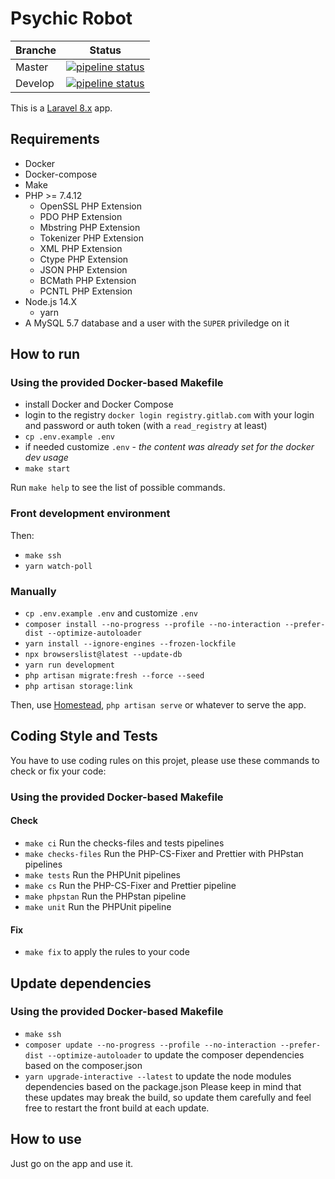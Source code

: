 # Psychic Robot

| Branche | Status |
| ------- | ------ |
| Master | [![pipeline status](https://gitlab.com/Stanislas-Poisson/leeloo/badges/master/pipeline.svg)](https://gitlab.com/Stanislas-Poisson/leeloo/commits/master) |
| Develop | [![pipeline status](https://gitlab.com/Stanislas-Poisson/leeloo/badges/develop/pipeline.svg)](https://gitlab.com/Stanislas-Poisson/leeloo/commits/develop) |

This is a [Laravel 8.x](https://laravel.com/docs/8.x) app.

## Requirements

- Docker
- Docker-compose
- Make
- PHP >= 7.4.12
  - OpenSSL PHP Extension
  - PDO PHP Extension
  - Mbstring PHP Extension
  - Tokenizer PHP Extension
  - XML PHP Extension
  - Ctype PHP Extension
  - JSON PHP Extension
  - BCMath PHP Extension
  - PCNTL PHP Extension
- Node.js 14.X
  - yarn
- A MySQL 5.7 database and a user with the `SUPER` priviledge on it

## How to run

### Using the provided Docker-based Makefile

- install Docker and Docker Compose
- login to the registry `docker login registry.gitlab.com` with your login and password or auth token (with a `read_registry` at least)
- `cp .env.example .env`
- if needed customize `.env`  - _the content was already set for the docker dev usage_
- `make start`

Run `make help` to see the list of possible commands.

### Front development environment

Then:
- `make ssh`
- `yarn watch-poll`

### Manually

- `cp .env.example .env` and customize `.env`
- `composer install --no-progress --profile --no-interaction --prefer-dist --optimize-autoloader`
- `yarn install --ignore-engines --frozen-lockfile`
- `npx browserslist@latest --update-db`
- `yarn run development`
- `php artisan migrate:fresh --force --seed`
- `php artisan storage:link`

Then, use [Homestead](https://laravel.com/docs/master/homestead), `php artisan serve` or whatever to serve the app.

## Coding Style and Tests

You have to use coding rules on this projet, please use these commands to check or fix your code:

### Using the provided Docker-based Makefile
#### Check
- `make ci` Run the checks-files and tests pipelines
- `make checks-files` Run the PHP-CS-Fixer and Prettier with PHPstan pipelines
- `make tests` Run the PHPUnit pipelines
- `make cs` Run the PHP-CS-Fixer and Prettier pipeline
- `make phpstan` Run the PHPstan pipeline
- `make unit` Run the PHPUnit pipeline

#### Fix
- `make fix` to apply the rules to your code

## Update dependencies
### Using the provided Docker-based Makefile
- `make ssh`
- `composer update --no-progress --profile --no-interaction --prefer-dist --optimize-autoloader` to update the composer dependencies based on the composer.json
- `yarn upgrade-interactive --latest` to update the node modules dependencies based on the package.json
Please keep in mind that these updates may break the build, so update them carefully and feel free to restart the front build at each update.

## How to use

Just go on the app and use it.
